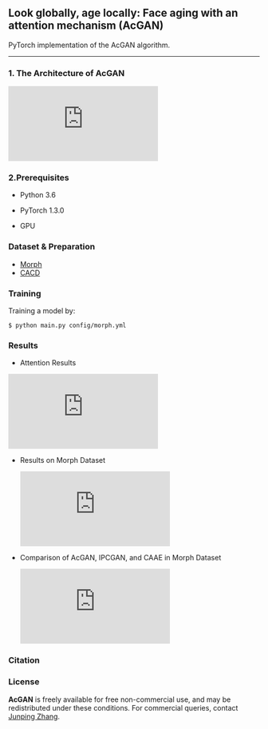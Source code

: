 ## Look globally, age locally: Face aging with an attention mechanism (AcGAN)

PyTorch implementation of the AcGAN algorithm. 

----

### 1. The Architecture of AcGAN

![Architecture of AcGAN](https://github.com/JensonZhu14/AcGAN/tree/master/images/face_aging_network.pdf)

### 2.Prerequisites

* Python 3.6

* PyTorch 1.3.0
* GPU

### Dataset & Preparation

* [Morph](https://ebill.uncw.edu/C20231_ustores/web/classic/product_detail.jsp?PRODUCTID=8)
* [CACD](http://bcsiriuschen.github.io/CARC/_)

### Training

Training a model by:

```
$ python main.py config/morph.yml
```

### Results

* Attention Results

![attention_results](https://github.com/JensonZhu14/AcGAN/tree/master/images/attention_result.pdf)

* Results on Morph Dataset

  ![](https://github.com/JensonZhu14/AcGAN/tree/master/images/aging_morph_result.pdf)

* Comparison of AcGAN, IPCGAN, and CAAE in Morph Dataset

  ![](https://github.com/JensonZhu14/AcGAN/tree/master/images/comparison_in_vis.pdf)

  

### Citation



### License

**AcGAN** is freely available for free non-commercial use, and may be redistributed under these conditions. For commercial queries, contact [Junping Zhang](http://www.pami.fudan.edu.cn/~jpzhang/).